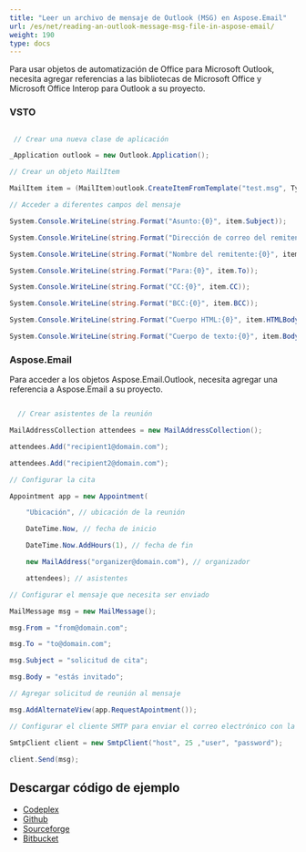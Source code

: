 ```yaml
---
title: "Leer un archivo de mensaje de Outlook (MSG) en Aspose.Email"
url: /es/net/reading-an-outlook-message-msg-file-in-aspose-email/
weight: 190
type: docs
---
```



Para usar objetos de automatización de Office para Microsoft Outlook, necesita agregar referencias a las bibliotecas de Microsoft Office y Microsoft Office Interop para Outlook a su proyecto.
### **VSTO**
``` cs

 // Crear una nueva clase de aplicación

_Application outlook = new Outlook.Application();

// Crear un objeto MailItem

MailItem item = (MailItem)outlook.CreateItemFromTemplate("test.msg", Type.Missing);

// Acceder a diferentes campos del mensaje

System.Console.WriteLine(string.Format("Asunto:{0}", item.Subject));

System.Console.WriteLine(string.Format("Dirección de correo del remitente:{0}", item.SenderEmailAddress));

System.Console.WriteLine(string.Format("Nombre del remitente:{0}", item.SenderName));

System.Console.WriteLine(string.Format("Para:{0}", item.To));

System.Console.WriteLine(string.Format("CC:{0}", item.CC));

System.Console.WriteLine(string.Format("BCC:{0}", item.BCC));

System.Console.WriteLine(string.Format("Cuerpo HTML:{0}", item.HTMLBody));

System.Console.WriteLine(string.Format("Cuerpo de texto:{0}", item.Body));

```
### **Aspose.Email**
Para acceder a los objetos Aspose.Email.Outlook, necesita agregar una referencia a Aspose.Email a su proyecto.

``` cs

  // Crear asistentes de la reunión

MailAddressCollection attendees = new MailAddressCollection();

attendees.Add("recipient1@domain.com");

attendees.Add("recipient2@domain.com");

// Configurar la cita

Appointment app = new Appointment(

    "Ubicación", // ubicación de la reunión

    DateTime.Now, // fecha de inicio

    DateTime.Now.AddHours(1), // fecha de fin

    new MailAddress("organizer@domain.com"), // organizador

    attendees); // asistentes

// Configurar el mensaje que necesita ser enviado

MailMessage msg = new MailMessage();

msg.From = "from@domain.com";

msg.To = "to@domain.com";

msg.Subject = "solicitud de cita";

msg.Body = "estás invitado";

// Agregar solicitud de reunión al mensaje

msg.AddAlternateView(app.RequestApointment());

// Configurar el cliente SMTP para enviar el correo electrónico con la solicitud de reunión

SmtpClient client = new SmtpClient("host", 25 ,"user", "password");

client.Send(msg);

```
## **Descargar código de ejemplo**
- [Codeplex](https://asposevsto.codeplex.com/downloads/get/772943)
- [Github](https://github.com/asposemarketplace/Aspose_for_VSTO/releases/download/5/Reading.an.Outlook.Message.MSG.File.Aspose.Email.zip)
- [Sourceforge](http://goo.gl/TpCQPp)
- [Bitbucket](https://bitbucket.org/asposemarketplace/aspose-for-vsto/downloads/Reading%20an%20Outlook%20Message%20\(MSG\)%20File%20\(Aspose.Email\).zip)